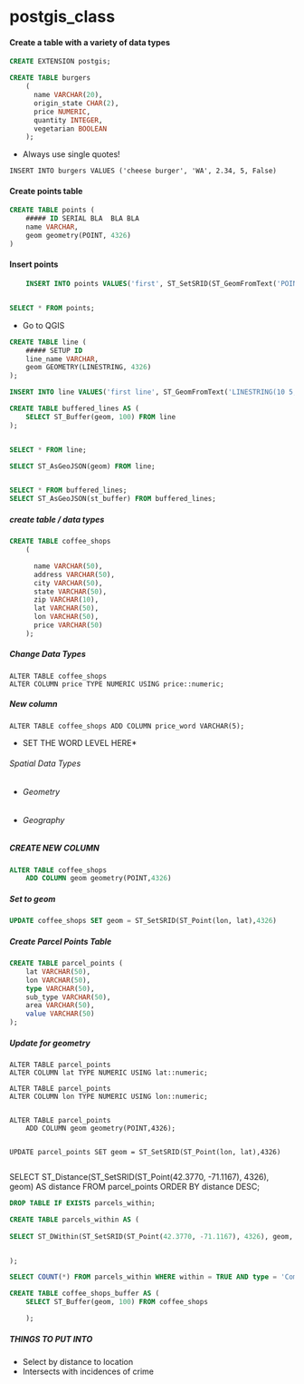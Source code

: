 # postgis_class


#### Create a table with a variety of data types

```SQL
CREATE EXTENSION postgis;
```


```SQL
CREATE TABLE burgers
	(
	  name VARCHAR(20),
	  origin_state CHAR(2),
	  price NUMERIC,
	  quantity INTEGER,
	  vegetarian BOOLEAN
	);

```

* Always use single quotes!

```INSERT INTO burgers VALUES ('cheese burger', 'WA', 2.34, 5, False)```


#### Create points table
```SQL
CREATE TABLE points (
	##### ID SERIAL BLA  BLA BLA
	name VARCHAR,
	geom geometry(POINT, 4326)
)
```
#### Insert points

```SQL
	INSERT INTO points VALUES('first', ST_SetSRID(ST_GeomFromText('POINT(-71.064544 42.28787)'), 4326))


SELECT * FROM points;
```
* Go to QGIS


```SQL
CREATE TABLE line (
	##### SETUP ID
	line_name VARCHAR,
	geom GEOMETRY(LINESTRING, 4326)
);

INSERT INTO line VALUES('first line', ST_GeomFromText('LINESTRING(10 5, 10 6, 10 9, 11 9)', 4326));

```


```SQL
CREATE TABLE buffered_lines AS (
	SELECT ST_Buffer(geom, 100) FROM line
);
```

```SQL

SELECT * FROM line;

SELECT ST_AsGeoJSON(geom) FROM line;


SELECT * FROM buffered_lines;
SELECT ST_AsGeoJSON(st_buffer) FROM buffered_lines;
```












##### create table / data types

```SQL
CREATE TABLE coffee_shops
	(

	  name VARCHAR(50),
	  address VARCHAR(50),
	  city VARCHAR(50),
	  state VARCHAR(50),
	  zip VARCHAR(10),
	  lat VARCHAR(50),
	  lon VARCHAR(50),
	  price VARCHAR(50)
	);

```

##### Change Data Types

```
ALTER TABLE coffee_shops 
ALTER COLUMN price TYPE NUMERIC USING price::numeric;
```
##### New column

`ALTER TABLE coffee_shops ADD COLUMN price_word VARCHAR(5);`
* SET THE WORD LEVEL HERE*


###### Spatial Data Types

* ###### Geometry 
* ###### Geography


##### CREATE NEW COLUMN
```SQL
ALTER TABLE coffee_shops
	ADD COLUMN geom geometry(POINT,4326)
```

##### Set to geom

```SQL
UPDATE coffee_shops SET geom = ST_SetSRID(ST_Point(lon, lat),4326)
```
##### Create Parcel Points Table


```SQL
CREATE TABLE parcel_points (
	lat VARCHAR(50),
	lon VARCHAR(50),
	type VARCHAR(50),
	sub_type VARCHAR(50),
	area VARCHAR(50),
	value VARCHAR(50)
);
```


##### Update for geometry 
```
ALTER TABLE parcel_points 
ALTER COLUMN lat TYPE NUMERIC USING lat::numeric;

ALTER TABLE parcel_points 
ALTER COLUMN lon TYPE NUMERIC USING lon::numeric;


ALTER TABLE parcel_points
	ADD COLUMN geom geometry(POINT,4326);


UPDATE parcel_points SET geom = ST_SetSRID(ST_Point(lon, lat),4326)
	
```




SELECT ST_Distance(ST_SetSRID(ST_Point(42.3770, -71.1167), 4326), geom) AS distance FROM parcel_points ORDER BY distance DESC; 


```SQL
DROP TABLE IF EXISTS parcels_within;

CREATE TABLE parcels_within AS (
	
SELECT ST_DWithin(ST_SetSRID(ST_Point(42.3770, -71.1167), 4326), geom, 200) AS within, id, geom, value, type FROM parcel_points_copy


);

SELECT COUNT(*) FROM parcels_within WHERE within = TRUE AND type = 'Commercial';

CREATE TABLE coffee_shops_buffer AS (
	SELECT ST_Buffer(geom, 100) FROM coffee_shops

	);

```

##### THINGS TO PUT INTO

* Select by distance to location
* Intersects with incidences of crime
